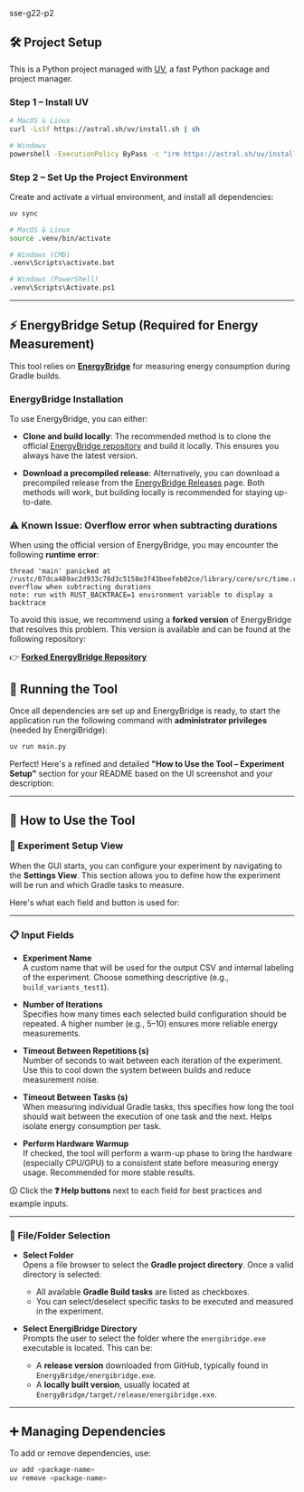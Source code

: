 sse-g22-p2


## 🛠 Project Setup

This is a Python project managed with [UV](https://astral.sh/blog/uv/), a fast Python package and project manager.

### Step 1 – Install UV

```bash
# MacOS & Linux
curl -LsSf https://astral.sh/uv/install.sh | sh

# Windows
powershell -ExecutionPolicy ByPass -c "irm https://astral.sh/uv/install.ps1 | iex"
```

### Step 2 – Set Up the Project Environment

Create and activate a virtual environment, and install all dependencies:

```bash
uv sync

# MacOS & Linux
source .venv/bin/activate

# Windows (CMD)
.venv\Scripts\activate.bat

# Windows (PowerShell)
.venv\Scripts\Activate.ps1
```

---

## ⚡ EnergyBridge Setup (Required for Energy Measurement)

This tool relies on **[EnergyBridge](https://github.com/tdurieux/EnergiBridge)** for measuring energy consumption during Gradle builds.

### EnergyBridge Installation

To use EnergyBridge, you can either:

- **Clone and build locally**: The recommended method is to clone the official [EnergyBridge repository](https://github.com/tdurieux/EnergiBridge) and build it locally. This ensures you always have the latest version.
  
- **Download a precompiled release**: Alternatively, you can download a precompiled release from the [EnergyBridge Releases](https://github.com/tdurieux/EnergiBridge/releases) page. Both methods will work, but building locally is recommended for staying up-to-date.

### ⚠️ Known Issue: Overflow error when subtracting durations

When using the official version of EnergyBridge, you may encounter the following **runtime error**:

```
thread 'main' panicked at /rustc/07dca489ac2d933c78d3c5158e3f43beefeb02ce/library/core/src/time.rs:954:31:
overflow when subtracting durations
note: run with RUST_BACKTRACE=1 environment variable to display a backtrace
```

To avoid this issue, we recommend using a **forked version** of EnergyBridge that resolves this problem. This version is available and can be found at the following repository:

👉 **[Forked EnergyBridge Repository](https://github.com/RobertoN0/EnergiBridge)**


## 🚀 Running the Tool

Once all dependencies are set up and EnergyBridge is ready, to start the application run the following command with **administrator privileges** (needed by EnergiBridge):

```bash
uv run main.py
```


Perfect! Here's a refined and detailed **"How to Use the Tool – Experiment Setup"** section for your README based on the UI screenshot and your description:

---

## 🧪 How to Use the Tool

### 🔧 Experiment Setup View

When the GUI starts, you can configure your experiment by navigating to the **Settings View**. This section allows you to define how the experiment will be run and which Gradle tasks to measure.

Here's what each field and button is used for:

---

### 📋 Input Fields

- **Experiment Name**  
  A custom name that will be used for the output CSV and internal labeling of the experiment. Choose something descriptive (e.g., `build_variants_test1`).

- **Number of Iterations**  
  Specifies how many times each selected build configuration should be repeated. A higher number (e.g., 5–10) ensures more reliable energy measurements.

- **Timeout Between Repetitions (s)**  
  Number of seconds to wait between each iteration of the experiment. Use this to cool down the system between builds and reduce measurement noise.

- **Timeout Between Tasks (s)**  
  When measuring individual Gradle tasks, this specifies how long the tool should wait between the execution of one task and the next. Helps isolate energy consumption per task.

- **Perform Hardware Warmup**  
  If checked, the tool will perform a warm-up phase to bring the hardware (especially CPU/GPU) to a consistent state before measuring energy usage. Recommended for more stable results.

🛈 Click the **❓ Help buttons** next to each field for best practices and example inputs.

---

### 📁 File/Folder Selection

- **Select Folder**  
  Opens a file browser to select the **Gradle project directory**. Once a valid directory is selected:
  - All available **Gradle Build tasks** are listed as checkboxes.
  - You can select/deselect specific tasks to be executed and measured in the experiment.

- **Select EnergiBridge Directory**  
  Prompts the user to select the folder where the `energibridge.exe` executable is located. This can be:
  - A **release version** downloaded from GitHub, typically found in `EnergyBridge/energibridge.exe`.
  - A **locally built version**, usually located at `EnergyBridge/target/release/energibridge.exe`.

---


## ➕ Managing Dependencies

To add or remove dependencies, use:

```bash
uv add <package-name>
uv remove <package-name>
```




